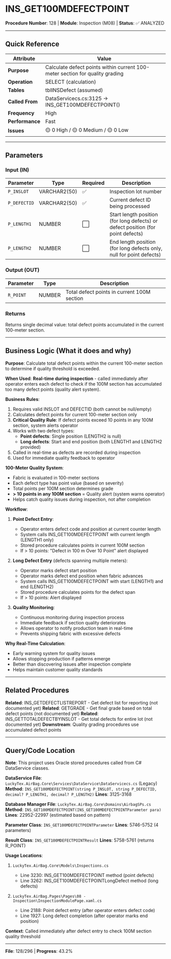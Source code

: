 # INS_GET100MDEFECTPOINT

**Procedure Number**: 128 | **Module**: Inspection (M08) | **Status**: ✅ ANALYZED

---

## Quick Reference

| Attribute | Value |
|-----------|-------|
| **Purpose** | Calculate defect points within current 100-meter section for quality grading |
| **Operation** | SELECT (calculation) |
| **Tables** | tblINSDefect (assumed) |
| **Called From** | DataServicecs.cs:3125 → INS_GET100MDEFECTPOINT() |
| **Frequency** | High |
| **Performance** | Fast |
| **Issues** | 🟡 0 High / 🟡 0 Medium / 🟡 0 Low |

---

## Parameters

### Input (IN)

| Parameter | Type | Required | Description |
|-----------|------|----------|-------------|
| `P_INSLOT` | VARCHAR2(50) | ✅ | Inspection lot number |
| `P_DEFECTID` | VARCHAR2(50) | ✅ | Current defect ID being processed |
| `P_LENGTH1` | NUMBER | ⬜ | Start length position (for long defects) or defect position (for point defects) |
| `P_LENGTH2` | NUMBER | ⬜ | End length position (for long defects only, null for point defects) |

### Output (OUT)

| Parameter | Type | Description |
|-----------|------|-------------|
| `R_POINT` | NUMBER | Total defect points in current 100M section |

### Returns

Returns single decimal value: total defect points accumulated in the current 100-meter section.

---

## Business Logic (What it does and why)

**Purpose**: Calculate total defect points within the current 100-meter section to determine if quality threshold is exceeded.

**When Used**: **Real-time during inspection** - called immediately after operator enters each defect to check if the 100M section has accumulated too many defect points (quality alert system).

**Business Rules**:
1. Requires valid INSLOT and DEFECTID (both cannot be null/empty)
2. Calculates defect points for current 100-meter section only
3. **Critical Quality Rule**: If defect points exceed 10 points in any 100M section, system alerts operator
4. Works with two defect types:
   - **Point defects**: Single position (LENGTH2 is null)
   - **Long defects**: Start and end position (both LENGTH1 and LENGTH2 provided)
5. Called in real-time as defects are recorded during inspection
6. Used for immediate quality feedback to operator

**100-Meter Quality System**:
- Fabric is evaluated in 100-meter sections
- Each defect type has point value (based on severity)
- Total points per 100M section determines grade
- **> 10 points in any 100M section** = Quality alert (system warns operator)
- Helps catch quality issues during inspection, not after completion

**Workflow**:
1. **Point Defect Entry**:
   - Operator enters defect code and position at current counter length
   - System calls INS_GET100MDEFECTPOINT with current length (LENGTH1 only)
   - Stored procedure calculates points in current 100M section
   - If > 10 points: "Defect in 100 m Over 10 Point" alert displayed

2. **Long Defect Entry** (defects spanning multiple meters):
   - Operator marks defect start position
   - Operator marks defect end position when fabric advances
   - System calls INS_GET100MDEFECTPOINT with start (LENGTH1) and end (LENGTH2)
   - Stored procedure calculates points for the defect span
   - If > 10 points: Alert displayed

3. **Quality Monitoring**:
   - Continuous monitoring during inspection process
   - Immediate feedback if section quality deteriorates
   - Allows operator to notify production team in real-time
   - Prevents shipping fabric with excessive defects

**Why Real-Time Calculation**:
- Early warning system for quality issues
- Allows stopping production if patterns emerge
- Better than discovering issues after inspection complete
- Helps maintain customer quality standards

---

## Related Procedures

**Related**: INS_GETDEFECTLISTREPORT - Get defect list for reporting (not documented yet)
**Related**: GETGRADE - Get final grade based on total defect points (not documented yet)
**Related**: INS_GETTOTALDEFECTBYINSLOT - Get total defects for entire lot (not documented yet)
**Downstream**: Quality grading procedures use accumulated defect points

---

## Query/Code Location

**Note**: This project uses Oracle stored procedures called from C# DataService classes.

**DataService File**: `LuckyTex.AirBag.Core\Services\DataService\DataServicecs.cs` (Legacy)
**Method**: `INS_GET100MDEFECTPOINT(string P_INSLOT, string P_DEFECTID, decimal? P_LENGTH1, decimal? P_LENGTH2)`
**Lines**: 3125-3168

**Database Manager File**: `LuckyTex.AirBag.Core\Domains\AirbagSPs.cs`
**Method**: `INS_GET100MDEFECTPOINT(INS_GET100MDEFECTPOINTParameter para)`
**Lines**: 22952-22997 (estimated based on pattern)

**Parameter Class**: `INS_GET100MDEFECTPOINTParameter`
**Lines**: 5746-5752 (4 parameters)

**Result Class**: `INS_GET100MDEFECTPOINTResult`
**Lines**: 5758-5761 (returns R_POINT)

**Usage Locations**:
1. `LuckyTex.AirBag.Core\Models\Inspections.cs`
   - Line 3230: INS_GET100MDEFECTPOINT method (point defects)
   - Line 3262: INS_GET100MDEFECTPOINTLongDefect method (long defects)

2. `LuckyTex.AirBag.Pages\Pages\08 - Inspection\InspectionModulePage.xaml.cs`
   - Line 2188: Point defect entry (after operator enters defect code)
   - Line 1927: Long defect completion (after operator marks end position)

**Context**: Called immediately after defect entry to check 100M section quality threshold

---

**File**: 128/296 | **Progress**: 43.2%
